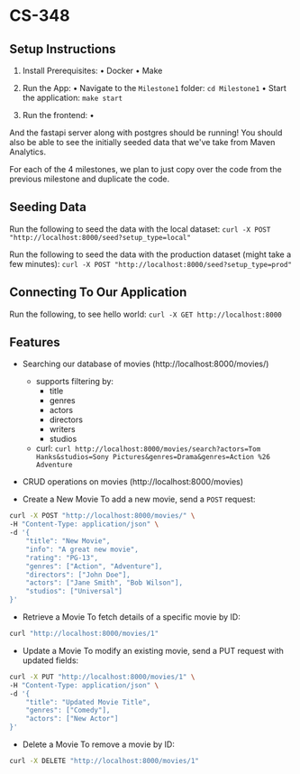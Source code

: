   # CS-348

  ## Setup Instructions
  1.	Install Prerequisites:
    •	Docker
    •	Make

  2.	Run the App:
    •	Navigate to the `Milestone1` folder:
          `cd Milestone1`
      •	Start the application:
          `make start`
  
  3. Run the frontend:
    •	<TODO>
      
  And the fastapi server along with postgres should be running! You should also be able to see the initially seeded data that we've
  take from Maven Analytics.

  For each of the 4 milestones, we plan to just copy over the code from the previous milestone and duplicate the code.


  ## Seeding Data

  Run the following to seed the data with the local dataset: `curl -X POST "http://localhost:8000/seed?setup_type=local"`

  Run the following to seed the data with the production dataset (might take a few minutes): `curl -X POST "http://localhost:8000/seed?setup_type=prod"`

  ## Connecting To Our Application

  Run the following, to see hello world:
  `curl -X GET http://localhost:8000`

  ## Features

  - Searching our database of movies (http://localhost:8000/movies/)
      - supports filtering by:
        - title
        - genres
        - actors
        - directors
        - writers
        - studios
      - curl: `curl http://localhost:8000/movies/search?actors=Tom Hanks&studios=Sony Pictures&genres=Drama&genres=Action %26 Adventure`
  - CRUD operations on movies (http://localhost:8000/movies)

  - Create a New Movie
    To add a new movie, send a `POST` request:
```sh
curl -X POST "http://localhost:8000/movies/" \
-H "Content-Type: application/json" \
-d '{
    "title": "New Movie",
    "info": "A great new movie",
    "rating": "PG-13",
    "genres": ["Action", "Adventure"],
    "directors": ["John Doe"],
    "actors": ["Jane Smith", "Bob Wilson"],
    "studios": ["Universal"]
}'
```

  - Retrieve a Movie
    To fetch details of a specific movie by ID:
```sh
curl "http://localhost:8000/movies/1"
```

  - Update a Movie
    To modify an existing movie, send a PUT request with updated fields:
```sh
curl -X PUT "http://localhost:8000/movies/1" \
-H "Content-Type: application/json" \
-d '{
    "title": "Updated Movie Title",
    "genres": ["Comedy"],
    "actors": ["New Actor"]
}'
```

  - Delete a Movie
    To remove a movie by ID:
```sh
curl -X DELETE "http://localhost:8000/movies/1"
```
